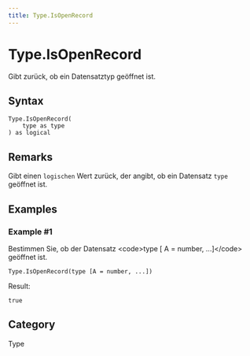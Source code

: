 ```yaml
---
title: Type.IsOpenRecord
---
```


# Type.IsOpenRecord


Gibt zurück, ob ein Datensatztyp geöffnet ist.


## Syntax

```powerquery
Type.IsOpenRecord(
    type as type
) as logical
```


## Remarks

Gibt einen <code>logischen</code> Wert zurück, der angibt, ob ein Datensatz <code>type</code> geöffnet ist.


## Examples

### Example #1 
Bestimmen Sie, ob der Datensatz &lt;code&gt;type [ A = number, ...]&lt;/code&gt; geöffnet ist.
```powerquery
Type.IsOpenRecord(type [A = number, ...])
```

Result: 
```powerquery
true
```




## Category
Type
